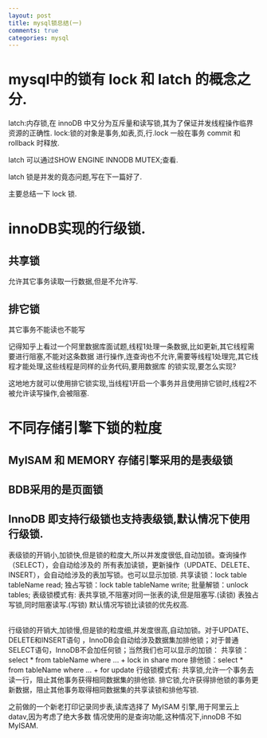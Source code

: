 ```yaml
---
layout: post
title: mysql锁总结(一)
comments: true
categories: mysql
---
```


# mysql中的锁有 lock 和 latch 的概念之分.

latch:内存锁,在 innoDB 中又分为互斥量和读写锁,其为了保证并发线程操作临界资源的正确性.
lock:锁的对象是事务,如表,页,行.lock 一般在事务 commit 和 rollback 时释放.

latch 可以通过SHOW ENGINE INNODB MUTEX;查看.

latch 锁是并发的竟态问题,写在下一篇好了.

主要总结一下 lock 锁.

# innoDB实现的行级锁.

## 共享锁
 允许其它事务读取一行数据,但是不允许写.
## 排它锁
 其它事务不能读也不能写
 
 记得知乎上看过一个阿里数据库面试题,线程1处理一条数据,比如更新,其它线程需要进行阻塞,不能对这条数据
 进行操作,连查询也不允许,需要等线程1处理完,其它线程才能处理,这些线程是同样的业务代码,要用数据库
 的锁实现,要怎么实现?
 
 这地地方就可以使用排它锁实现,当线程1开启一个事务并且使用排它锁时,线程2不被允许读写操作,会被阻塞.
 
 # 不同存储引擎下锁的粒度
 
 ## MyISAM 和 MEMORY 存储引擎采用的是表级锁 
 ## BDB采用的是页面锁
 ## InnoDB 即支持行级锁也支持表级锁,默认情况下使用行级锁.
 
 表级锁的开销小,加锁快,但是锁的粒度大,所以并发度很低,自动加锁。查询操作（SELECT），会自动给涉及的
 所有表加读锁，更新操作（UPDATE、DELETE、INSERT），会自动给涉及的表加写锁。也可以显示加锁.
 共享读锁：lock table tableName read;
 独占写锁：lock table tableName write;
 批量解锁：unlock tables;
 表级锁模式有:
 表共享锁,不阻塞对同一张表的读,但是阻塞写.(读锁)
 表独占写锁,同时阻塞读写.(写锁)
 默认情况写锁比读锁的优先权高.
 
 <br>
 行级锁的开销大,加锁慢,但是锁的粒度细,并发度很高,自动加锁。对于UPDATE、DELETE和INSERT语句
 ，InnoDB会自动给涉及数据集加排他锁；对于普通SELECT语句，InnoDB不会加任何锁；当然我们也可以显示的加锁：
 共享锁：select * from tableName where ... + lock in share more
 排他锁：select * from tableName where ... + for update 
 行级锁模式有:
 共享锁,允许一个事务去读一行，阻止其他事务获得相同数据集的排他锁.
 排它锁,允许获得排他锁的事务更新数据，阻止其他事务取得相同数据集的共享读锁和排他写锁.
 
 之前做的一个新老打印记录同步表,读库选择了 MyISAM 引擎,用于阿里云上 datav,因为考虑了绝大多数
 情况使用的是查询功能,这种情况下,innoDB 不如 MyISAM.
